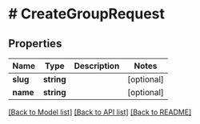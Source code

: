 # # CreateGroupRequest

## Properties

Name | Type | Description | Notes
------------ | ------------- | ------------- | -------------
**slug** | **string** |  | [optional]
**name** | **string** |  | [optional]

[[Back to Model list]](../../README.md#models) [[Back to API list]](../../README.md#endpoints) [[Back to README]](../../README.md)
